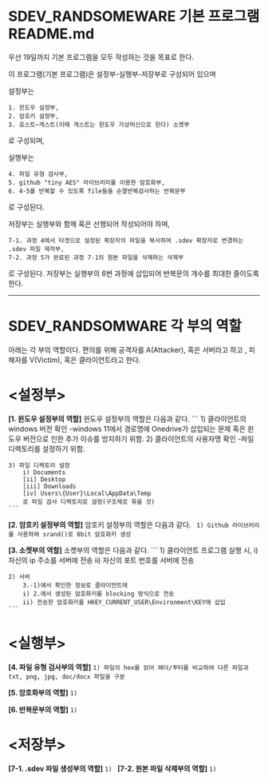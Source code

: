 # SDEV_RANDSOMEWARE 기본 프로그램 README.md

우선 19일까지 기본 프로그램을 모두 작성하는 것을 목표로 한다.

이 프로그램(기본 프로그램)은 설정부-실행부-저장부로 구성되어 있으며

설정부는 
```
1. 윈도우 설정부, 
2. 암호키 설정부,
3. 호스트~게스트(이때 게스트는 윈도우 가상머신으로 한다) 소켓부
```
로 구성되며,


실행부는
```
4. 파일 유형 검사부, 
5. github "tiny AES" 라이브러리를 이용한 암호화부,
6. 4-5를 반복할 수 있도록 file들을 순열반복검사하는 반복문부
```
로 구성된다. 


저장부는 실행부와 함께 혹은 선행되어 작성되어야 하며,
```
7-1. 과정 4에서 타겟으로 설정된 확장자의 파일을 복사하여 .sdev 확장자로 변경하는 .sdev 파일 제작부,
7-2. 과정 5가 완료된 과정 7-1의 원본 파일을 삭제하는 삭제부
```
로 구성된다.
저장부는 실행부의 6번 과정에 삽입되어 반복문의 개수를 최대한 줄이도록 한다.


***
# SDEV_RANDSOMWARE 각 부의 역할 

아래는 각 부의 역할이다. 
편의를 위해 공격자를 A(Attacker), 혹은 서버라고 하고 , 피해자를 V(Victim), 혹은 클라이언트라고 한다.


# <설정부> 
**[1. 윈도우 설정부의 역할]**
윈도우 설정부의 역할은 다음과 같다.
	```
	1) 클라이언트의 windows 버전 확인
		-windows 11에서 경로명에 Onedrive가 삽입되는 문제 혹은 윈도우 버전으로 인한 추가 이슈를 방지하기 위함.
	2) 클라이언트의 사용자명 확인
		-파일 디렉토리를 설정하기 위함.
		
	3) 파일 디렉토리 설정
		i) Documents
		[ii] Desktop 
		[iii] Downloads 
		[iv] Users\{User}\Local\AppData\Temp
 		로 파일 검사 디렉토리로 설정(구조체로 묶을 것)
	```
 
**[2. 암호키 설정부의 역할]**
암호키 설정부의 역할은 다음과 같다. 
 	```	
 	1) Github 라이브러리를 사용하여 srand()로 8bit 암호화키 생성
	```
 
**[3. 소켓부의 역할]**
소켓부의 역할은 다음과 같다.
	```
 	1) 클라이언트
		프로그램 실행 시, 
		i) 자신의 ip 주소를 서버에 전송
		ii) 자신의 포트 번호를 서버에 전송

	2) 서버 
		3.-1)에서 확인한 정보로 클라이언트에
		i) 2.에서 생성된 암호화키를 blocking 방식으로 전송
		ii) 전송한 암호화키를 HKEY_CURRENT_USER\Environment\KEY에 삽입 
	```
 
# <실행부>
**[4. 파일 유형 검사부의 역할]**
	```
 	1) 파일의 hex를 읽어 헤더/푸터를 비교하여 다른 파일과 txt, png, jpg, doc/docx 파일을 구분
  	```
   
**[5. 암호화부의 역할]**
 	```
 	1) 
  	```

**[6. 반복문부의 역할]**
 	```
 	1) 
	```
 
# <저장부>
**[7-1. .sdev 파일 생성부의 역할]**
 	```
 	1) 
	```
**[7-2. 원본 파일 삭제부의 역할]**
	```
 	1) 
	```
